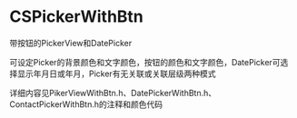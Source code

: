 # CSPickerWithBtn
带按钮的PickerView和DatePicker

可设定Picker的背景颜色和文字颜色，按钮的颜色和文字颜色，DatePicker可选择显示年月日或年月，Picker有无关联或关联层级两种模式

详细内容见PikerViewWithBtn.h、DatePickerWithBtn.h、ContactPickerWithBtn.h的注释和颜色代码
